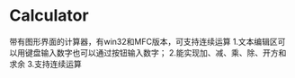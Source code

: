 # Calculator
带有图形界面的计算器，有win32和MFC版本，可支持连续运算
1.文本编辑区可以用键盘输入数字也可以通过按钮输入数字；
2.能实现加、减、乘、除、开方和求余
3.支持连续运算
